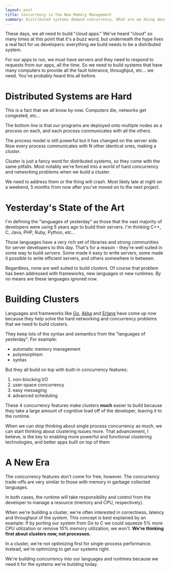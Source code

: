 ```yaml
---
layout: post
title: Concurrency is the New Memory Management
summary: Distributed systems demand concurrency. What are we doing about it?
---
```


These days, we all need to build "cloud apps." We've heard "cloud" so many
times at this point that it's a buzz word, but underneath the hype lives a real
fact for us developers: everything we build needs to be a distributed system.

For our apps to run, we must have servers and they need to respond to requests
from our apps, all the time. So we need to build systems that have many
computers to provide all the fault tolerance, throughput, etc... we need.
You've probably heard this all before.

# Distributed Systems are Hard

This is a fact that we all know by now. Computers die, networks get congested,
etc...

The bottom line is that our programs are deployed onto multiple nodes as a
process on each, and each process communicates with all the others.

The process model is still powerful but it has changed on the server side. Now
every process communicates with N other identical ones, making a *cluster*.

Cluster is just a fancy word for distributed systems, so they come with the
same pitfalls. Most notably we're forced into a world of hard concurrency and
networking problems when we build a cluster.

We need to address them or the thing will crash. Most likely late at night
on a weekend, 5 months from now after you've moved on to the next project.

# Yesterday's State of the Art

I'm defining the "languages of yesterday" as those that the vast majority of
developers were using 5 years ago to build their servers. I'm thinking C++, C,
Java, PHP, Ruby, Python, etc...

Those languages have a very rich set of libraries and strong communities for
server developers to this day. That's for a reason - they're well suited
in some way to build *servers*. Some made it easy to write servers, some made
it possible to write efficient servers, and others somewhere in between.

Regardless, none are well suited to build *clusters*. Of course that problem
has been addressed with frameworks, new languages or new runtimes. By no means
are these languages ignored now.

# Building Clusters

Languages and frameworks like [Go](http://golang.org), [Akka](http://akka.io) and
[Erlang](http://erlang.org) have come up now because they help solve the
hard networking and concurrency problems that we need to build clusters.

They keep lots of the syntax and semantics from the "languages of yesterday".
For example:

- automatic memory management
- polymorphism
- syntax

But they all build on top with built-in concurrency features:

1. non-blocking I/O
2. user-space concurrency
3. easy messaging
4. advanced scheduling

These 4 concurrency features make clusters **much** easier to build because
they take a large amount of cognitive load off of the developer,
leaving it to the runtime.

When we can stop thinking about single process
concurrency as much, we can start thinking about clustering issues more. That
advancement, I believe, is the key to enabling more powerful and functional
clustering technologies, and better apps built on top of them

# A New Era

The concurrency features don't come for free, however. The concurrency
trade-offs are very similar to those with memory in garbage collected languages.

In both cases, the runtime will take responsibility and control from the
developer to manage a resource (memory and CPU, respectively).

When we're building a cluster, we're often interested in correctness,
latency and throughput of the *system*. This concept is best explained by
an example: If by porting our system from Go to C we could squeeze 5% more
CPU utilization or remove 10% memory utilization, we won't. **We're thinking
first about clusters now, not processes.**

In a cluster, we're not optimizing first for single-process performance.
Instead, we're optimizing to get our systems right.

We're building concurrency into our languages and runtimes because we need
it for the systems we're building today.
